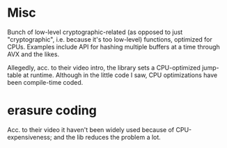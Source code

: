# Misc

Bunch of low-level cryptographic-related (as opposed to just "cryptographic", i.e. because it's too low-level) functions, optimized for CPUs. Examples include API for hashing multiple buffers at a time through AVX and the likes.

Allegedly, acc. to their video intro, the library sets a CPU-optimized jump-table at runtime. Although in the little code I saw, CPU optimizations have been compile-time coded.

# erasure coding

Acc. to their video it haven't been widely used because of CPU-expensiveness; and the lib reduces the problem a lot.

